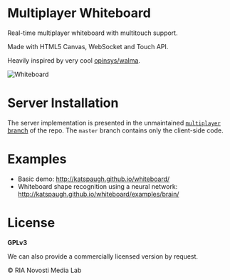 Multiplayer Whiteboard
========================

Real-time multiplayer whiteboard with multitouch support.

Made with HTML5 Canvas, WebSocket and Touch API.

Heavily inspired by very cool [opinsys/walma](https://github.com/opinsys/walma).

![Whiteboard](http://i.imgur.com/y56zh.png)

Server Installation
===================

The server implementation is presented in the unmaintained [`multiplayer` branch](https://github.com/katspaugh/whiteboard/tree/multiplayer) of the repo.
The `master` branch contains only the client-side code.

Examples
========

 * Basic demo: http://katspaugh.github.io/whiteboard/
 * Whiteboard shape recognition using a neural network: http://katspaugh.github.io/whiteboard/examples/brain/

License
=======

**GPLv3**

We can also provide a commercially licensed version by request.

© RIA Novosti Media Lab